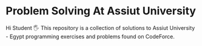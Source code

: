 <h1>Problem Solving At Assiut University</h1>
<p>Hi Student 🖐️ This repository is a collection of solutions to Assiut University - Egypt programming exercises and problems found on CodeForce.</p>

